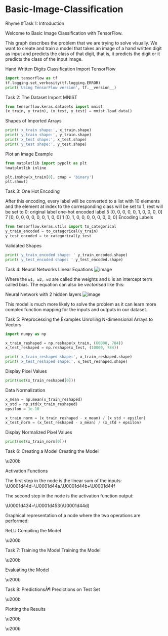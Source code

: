 # Basic-Image-Classification

Rhyme
#Task 1: Introduction

Welcome to Basic Image Classification with TensorFlow.

This graph describes the problem that we are trying to solve visually. We want to create and train a model that takes an image of a hand written digit as input and predicts the class of that digit, that is, it predicts the digit or it predicts the class of the input image.

Hand Written Digits Classification
Import TensorFlow

```python
import tensorflow as tf
tf.logging.set_verbosity(tf.logging.ERROR)
print('Using TensorFlow version', tf.__version__)
```

Task 2: The Dataset
Import MNIST
```python
from tensorflow.keras.datasets import mnist
(x_train, y_train), (x_test, y_test) = mnist.load_data()
```
Shapes of Imported Arrays
```python
print('x_train shape:', x_train.shape)
print('y_train shape:', y_train.shape)
print('x_test shape:', x_test.shape)
print('y_test shape:', y_test.shape)
```
Plot an Image Example
```python
from matplotlib import pypolt as plt
%matplotlib inline

plt.imshow(x_train[0], cmap = 'binary')
plt.show()
```

Task 3: One Hot Encoding

After this encoding, every label will be converted to a list with 10 elements and the element at index to the corresponding class will be set to 1, rest will be set to 0:
original label 	one-hot encoded label
5 	[0, 0, 0, 0, 0, 1, 0, 0, 0, 0]
7 	[0, 0, 0, 0, 0, 0, 0, 1, 0, 0]
1 	[0, 1, 0, 0, 0, 0, 0, 0, 0, 0]
Encoding Labels
```python
from tensorflow.keras.utils import to_categorical
y_train_encoded = to_categorical(y_train)
y_test_encoded = to_categorical(y_test
```
Validated Shapes
```python
print('y_train_encoded shape: ' y_train_encoded.shape)
print('y_test_encoded shape: ' y_test_encoded.shape)
```

Task 4: Neural Networks
Linear Equations
![image](https://github.com/felixphan9/Basic-Image-Classification/assets/143317965/2da09245-87f7-439a-8b1e-76b4e0f5d34e)

Where the `w1, w2, w3` are called the weights and `b` is an intercept term called bias. The equation can also be *vectorised* like this:

Neural Network with 2 hidden layers
![image](https://github.com/felixphan9/Basic-Image-Classification/assets/143317965/f2804ac6-6e41-4ab4-96c3-d447fab88ddb)

This model is much more likely to solve the problem as it can learn more complex function mapping for the inputs and outputs in our dataset.

Task 5: Preprocessing the Examples
Unrolling N-dimensional Arrays to Vectors
```python
import numpy as np

x_train_reshaped = np.reshape(x_train, (60000, 784))
x_test_reshaped = np.reshape(x_test, (10000, 784))

print('x_train_reshaped shape:', x_train_reshaped.shape)
print('x_test_reshaped shape:', x_test_reshaped.shape)
```
Display Pixel Values
```python
print(set(x_train_reshaped[0]))
```
Data Normalization
```python
x_mean = np.mean(x_train_reshaped)
x_std = np.std(x_train_reshaped)
epsilon = 1e-10

x_train_norm = (x_train_reshaped - x_mean) / (x_std + epsilon)
x_test_norm = (x_test_reshaped - x_mean) / (x_std + epsilon)
```
Display Normalized Pixel Values
```python
print(set(x_train_norm[0]))
```
Task 6: Creating a Model
Creating the Model

\u200b

Activation Functions

The first step in the node is the linear sum of the inputs:
\U0001d44d=\U0001d44a.\U0001d44b+\U0001d44f

The second step in the node is the activation function output:

\U0001d434=\U0001d453(\U0001d44d)

Graphical representation of a node where the two operations are performed:

ReLU
Compiling the Model

\u200b

Task 7: Training the Model
Training the Model

\u200b

Evaluating the Model

\u200b

Task 8: PredictionsÂ¶
Predictions on Test Set

\u200b

Plotting the Results

\u200b

\u200b

